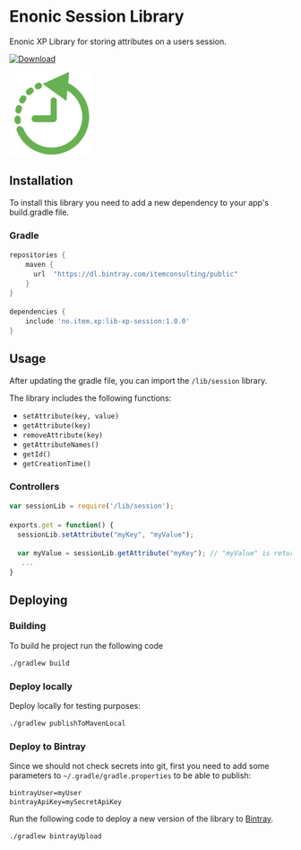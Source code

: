 # Enonic Session Library

Enonic XP Library for storing attributes on a users session.

[ ![Download](https://api.bintray.com/packages/itemconsulting/public/no.item.xp.lib-xp-session/images/download.svg?version=1.0.0) ](https://bintray.com/itemconsulting/public/no.item.xp.lib-xp-session/1.0.0/link)

<img src="https://github.com/ItemConsulting/lib-xp-session/raw/master/docs/icon.svg?sanitize=true" width="150">

## Installation  

To install this library you need to add a new dependency to your app's build.gradle file.

### Gradle

```groovy
repositories {
    maven {
      url  "https://dl.bintray.com/itemconsulting/public"
    }
}

dependencies {
    include 'no.item.xp:lib-xp-session:1.0.0'
}
```

## Usage

After updating the gradle file, you can import the `/lib/session` library.

The library includes the following functions:

 * `setAttribute(key, value)`
 * `getAttribute(key)`
 * `removeAttribute(key)`
 * `getAttributeNames()`
 * `getId()`
 * `getCreationTime()`

### Controllers

```javascript
var sessionLib = require('/lib/session');

exports.get = function() {
  sessionLib.setAttribute("myKey", "myValue");

  var myValue = sessionLib.getAttribute("myKey"); // "myValue" is returned
   ...
}
```

## Deploying

### Building

To build he project run the following code

```bash
./gradlew build
```

### Deploy locally

Deploy locally for testing purposes:

```bash
./gradlew publishToMavenLocal
```
### Deploy to Bintray

Since we should not check secrets into git, first you need to add some parameters to `~/.gradle/gradle.properties` to be
able to publish:

```properties
bintrayUser=myUser
bintrayApiKey=mySecretApiKey
```

Run the following code to deploy a new version of the library to [Bintray](https://bintray.com/itemconsulting).

```bash
./gradlew bintrayUpload
```
